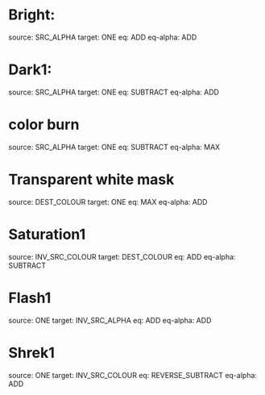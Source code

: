# Bright:
source: SRC_ALPHA
target: ONE
eq: ADD
eq-alpha: ADD

# Dark1:
source: SRC_ALPHA
target: ONE
eq: SUBTRACT
eq-alpha: ADD

# color burn
source: SRC_ALPHA
target: ONE
eq: SUBTRACT
eq-alpha: MAX

# Transparent white mask
source: DEST_COLOUR
target: ONE
eq: MAX
eq-alpha: ADD

# Saturation1
source: INV_SRC_COLOUR
target: DEST_COLOUR
eq: ADD
eq-alpha: SUBTRACT

# Flash1
source: ONE
target: INV_SRC_ALPHA
eq: ADD
eq-alpha: ADD

# Shrek1
source: ONE
target: INV_SRC_COLOUR
eq: REVERSE_SUBTRACT
eq-alpha: ADD